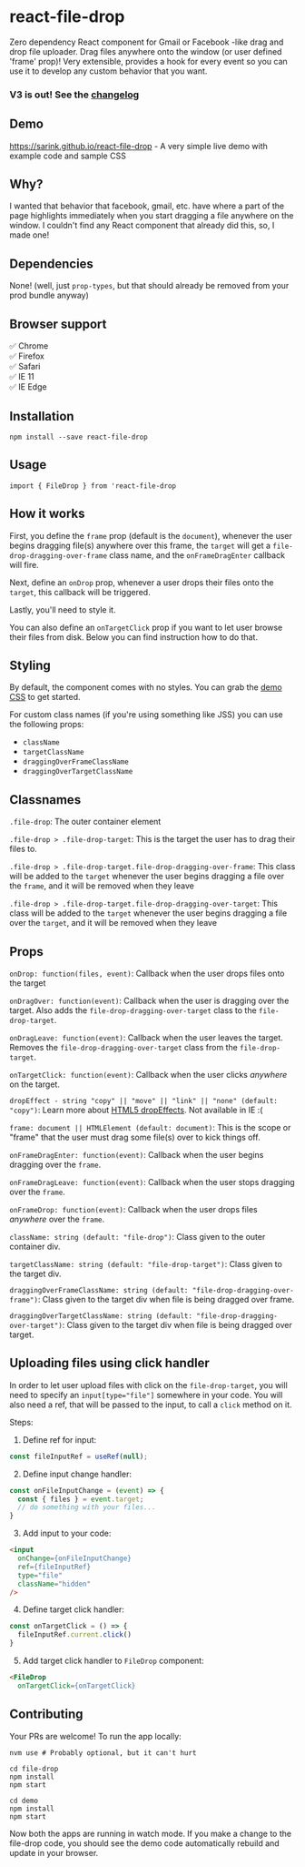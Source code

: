# react-file-drop

Zero dependency React component for Gmail or Facebook -like drag and drop file uploader. Drag files anywhere onto the window (or user defined 'frame' prop)! Very extensible, provides a hook for every event so you can use it to develop any custom behavior that you want.

### V3 is out! See the [changelog](https://github.com/sarink/react-file-drop/blob/master/CHANGELOG.md)

## Demo

https://sarink.github.io/react-file-drop - A very simple live demo with example code and sample CSS

## Why?

I wanted that behavior that facebook, gmail, etc. have where a part of the page highlights immediately when you start dragging a file anywhere on the window. I couldn't find any React component that already did this, so, I made one!

## Dependencies

None! (well, just `prop-types`, but that should already be removed from your prod bundle anyway)

## Browser support

✅ Chrome <br/>
✅ Firefox <br/>
✅ Safari <br/>
✅ IE 11 <br/>
✅ IE Edge <br/>

## Installation

`npm install --save react-file-drop`

## Usage

`import { FileDrop } from 'react-file-drop`

## How it works

First, you define the `frame` prop (default is the `document`), whenever the user begins dragging file(s) anywhere over this frame, the `target` will get a `file-drop-dragging-over-frame` class name, and the `onFrameDragEnter` callback will fire.

Next, define an `onDrop` prop, whenever a user drops their files onto the `target`, this callback will be triggered.

Lastly, you'll need to style it.

You can also define an `onTargetClick` prop if you want to let user browse their files from disk. Below you can find instruction how to do that.

## Styling

By default, the component comes with no styles. You can grab the [demo CSS](https://raw.githubusercontent.com/sarink/react-file-drop/master/src/Demo/Demo.css) to get started.

For custom class names (if you're using something like JSS) you can use the following props:

- `className`
- `targetClassName`
- `draggingOverFrameClassName`
- `draggingOverTargetClassName`

## Classnames

`.file-drop`: The outer container element

`.file-drop > .file-drop-target`: This is the target the user has to drag their files to.

`.file-drop > .file-drop-target.file-drop-dragging-over-frame`: This class will be added to the `target` whenever the user begins dragging a file over the `frame`, and it will be removed when they leave

`.file-drop > .file-drop-target.file-drop-dragging-over-target`: This class will be added to the `target` whenever the user begins dragging a file over the `target`, and it will be removed when they leave

## Props

`onDrop: function(files, event)`: Callback when the user drops files onto the target

`onDragOver: function(event)`: Callback when the user is dragging over the target. Also adds the `file-drop-dragging-over-target` class to the `file-drop-target`.

`onDragLeave: function(event)`: Callback when the user leaves the target. Removes the `file-drop-dragging-over-target` class from the `file-drop-target`.

`onTargetClick: function(event)`: Callback when the user clicks _anywhere_ on the target.

`dropEffect - string "copy" || "move" || "link" || "none" (default: "copy")`: Learn more about [HTML5 dropEffects](https://developer.mozilla.org/en-US/docs/Web/API/DataTransfer#dropEffect.28.29). Not available in IE :(

`frame: document || HTMLElement (default: document)`: This is the scope or "frame" that the user must drag some file(s) over to kick things off.

`onFrameDragEnter: function(event)`: Callback when the user begins dragging over the `frame`.

`onFrameDragLeave: function(event)`: Callback when the user stops dragging over the `frame`.

`onFrameDrop: function(event)`: Callback when the user drops files _anywhere_ over the `frame`.

`className: string (default: "file-drop")`: Class given to the outer container div.

`targetClassName: string (default: "file-drop-target")`: Class given to the target div.

`draggingOverFrameClassName: string (default: "file-drop-dragging-over-frame")`: Class given to the target div when file is being dragged over frame.

`draggingOverTargetClassName: string (default: "file-drop-dragging-over-target")`: Class given to the target div when file is being dragged over target.

## Uploading files using click handler

In order to let user upload files with click on the `file-drop-target`, you will need to specify an `input[type="file"]` somewhere in your code. You will also need a ref, that will be passed to the input, to call a `click` method on it.

Steps:

1. Define ref for input:

```javascript
const fileInputRef = useRef(null);
```

2. Define input change handler:

```javascript
const onFileInputChange = (event) => {
  const { files } = event.target;
  // do something with your files...
}
```

3. Add input to your code:

```html
<input
  onChange={onFileInputChange}
  ref={fileInputRef}
  type="file"
  className="hidden"
/>
```

4. Define target click handler:

```javascript
const onTargetClick = () => {
  fileInputRef.current.click()
}
```

5. Add target click handler to `FileDrop` component:

```html
<FileDrop
  onTargetClick={onTargetClick}
```

## Contributing

Your PRs are welcome! To run the app locally:

```
nvm use # Probably optional, but it can't hurt

cd file-drop
npm install
npm start

cd demo
npm install
npm start
```

Now both the apps are running in watch mode. If you make a change to the file-drop code, you should see the demo code automatically rebuild and update in your browser.
